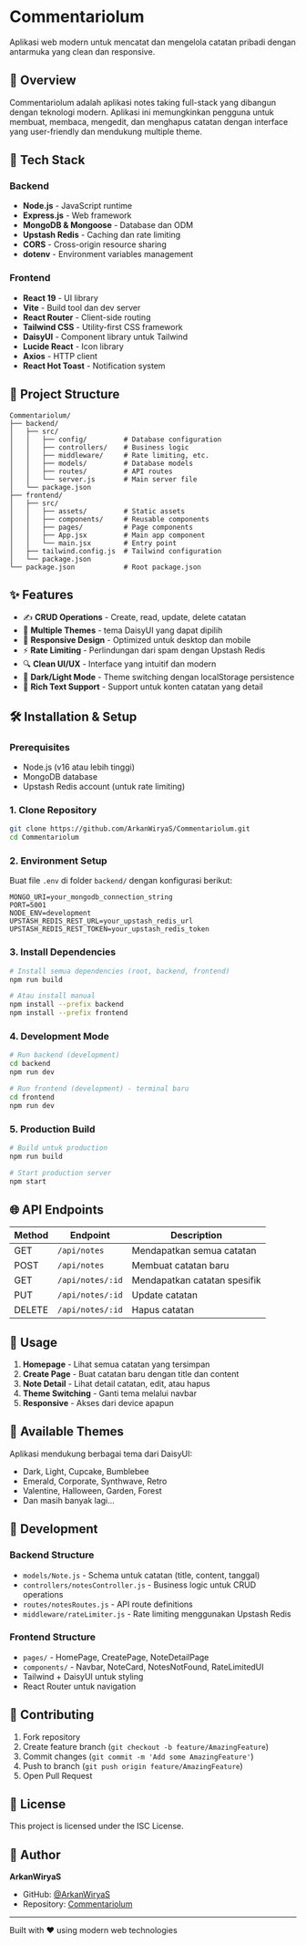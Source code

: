 # Commentariolum

Aplikasi web modern untuk mencatat dan mengelola catatan pribadi dengan antarmuka yang clean dan responsive.

## 🎯 Overview

Commentariolum adalah aplikasi notes taking full-stack yang dibangun dengan teknologi modern. Aplikasi ini memungkinkan pengguna untuk membuat, membaca, mengedit, dan menghapus catatan dengan interface yang user-friendly dan mendukung multiple theme.

## 🚀 Tech Stack

### Backend

- **Node.js** - JavaScript runtime
- **Express.js** - Web framework
- **MongoDB & Mongoose** - Database dan ODM
- **Upstash Redis** - Caching dan rate limiting
- **CORS** - Cross-origin resource sharing
- **dotenv** - Environment variables management

### Frontend

- **React 19** - UI library
- **Vite** - Build tool dan dev server
- **React Router** - Client-side routing
- **Tailwind CSS** - Utility-first CSS framework
- **DaisyUI** - Component library untuk Tailwind
- **Lucide React** - Icon library
- **Axios** - HTTP client
- **React Hot Toast** - Notification system

## 📁 Project Structure

```
Commentariolum/
├── backend/
│   ├── src/
│   │   ├── config/         # Database configuration
│   │   ├── controllers/    # Business logic
│   │   ├── middleware/     # Rate limiting, etc.
│   │   ├── models/         # Database models
│   │   ├── routes/         # API routes
│   │   └── server.js       # Main server file
│   └── package.json
├── frontend/
│   ├── src/
│   │   ├── assets/         # Static assets
│   │   ├── components/     # Reusable components
│   │   ├── pages/          # Page components
│   │   ├── App.jsx         # Main app component
│   │   └── main.jsx        # Entry point
│   ├── tailwind.config.js  # Tailwind configuration
│   └── package.json
└── package.json            # Root package.json
```

## ✨ Features

- ✍️ **CRUD Operations** - Create, read, update, delete catatan
- 🎨 **Multiple Themes** - tema DaisyUI yang dapat dipilih
- 📱 **Responsive Design** - Optimized untuk desktop dan mobile
- ⚡ **Rate Limiting** - Perlindungan dari spam dengan Upstash Redis
- 🔍 **Clean UI/UX** - Interface yang intuitif dan modern
- 🌙 **Dark/Light Mode** - Theme switching dengan localStorage persistence
- 📝 **Rich Text Support** - Support untuk konten catatan yang detail

## 🛠️ Installation & Setup

### Prerequisites

- Node.js (v16 atau lebih tinggi)
- MongoDB database
- Upstash Redis account (untuk rate limiting)

### 1. Clone Repository

```bash
git clone https://github.com/ArkanWiryaS/Commentariolum.git
cd Commentariolum
```

### 2. Environment Setup

Buat file `.env` di folder `backend/` dengan konfigurasi berikut:

```env
MONGO_URI=your_mongodb_connection_string
PORT=5001
NODE_ENV=development
UPSTASH_REDIS_REST_URL=your_upstash_redis_url
UPSTASH_REDIS_REST_TOKEN=your_upstash_redis_token
```

### 3. Install Dependencies

```bash
# Install semua dependencies (root, backend, frontend)
npm run build

# Atau install manual
npm install --prefix backend
npm install --prefix frontend
```

### 4. Development Mode

```bash
# Run backend (development)
cd backend
npm run dev

# Run frontend (development) - terminal baru
cd frontend
npm run dev
```

### 5. Production Build

```bash
# Build untuk production
npm run build

# Start production server
npm start
```

## 🌐 API Endpoints

| Method | Endpoint         | Description                  |
| ------ | ---------------- | ---------------------------- |
| GET    | `/api/notes`     | Mendapatkan semua catatan    |
| POST   | `/api/notes`     | Membuat catatan baru         |
| GET    | `/api/notes/:id` | Mendapatkan catatan spesifik |
| PUT    | `/api/notes/:id` | Update catatan               |
| DELETE | `/api/notes/:id` | Hapus catatan                |

## 📖 Usage

1. **Homepage** - Lihat semua catatan yang tersimpan
2. **Create Page** - Buat catatan baru dengan title dan content
3. **Note Detail** - Lihat detail catatan, edit, atau hapus
4. **Theme Switching** - Ganti tema melalui navbar
5. **Responsive** - Akses dari device apapun

## 🎨 Available Themes

Aplikasi mendukung berbagai tema dari DaisyUI:

- Dark, Light, Cupcake, Bumblebee
- Emerald, Corporate, Synthwave, Retro
- Valentine, Halloween, Garden, Forest
- Dan masih banyak lagi...

## 🔧 Development

### Backend Structure

- `models/Note.js` - Schema untuk catatan (title, content, tanggal)
- `controllers/notesController.js` - Business logic untuk CRUD operations
- `routes/notesRoutes.js` - API route definitions
- `middleware/rateLimiter.js` - Rate limiting menggunakan Upstash Redis

### Frontend Structure

- `pages/` - HomePage, CreatePage, NoteDetailPage
- `components/` - Navbar, NoteCard, NotesNotFound, RateLimitedUI
- Tailwind + DaisyUI untuk styling
- React Router untuk navigation

## 📝 Contributing

1. Fork repository
2. Create feature branch (`git checkout -b feature/AmazingFeature`)
3. Commit changes (`git commit -m 'Add some AmazingFeature'`)
4. Push to branch (`git push origin feature/AmazingFeature`)
5. Open Pull Request

## 📄 License

This project is licensed under the ISC License.

## 👤 Author

**ArkanWiryaS**

- GitHub: [@ArkanWiryaS](https://github.com/ArkanWiryaS)
- Repository: [Commentariolum](https://github.com/ArkanWiryaS/Commentariolum)

---

Built with ❤️ using modern web technologies

